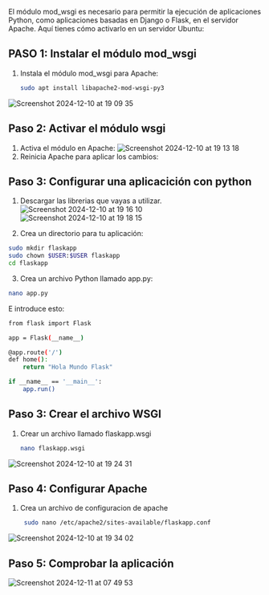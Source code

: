 El módulo mod_wsgi es necesario para permitir la ejecución de aplicaciones Python, como aplicaciones basadas en Django o Flask, en el servidor Apache. Aquí tienes cómo activarlo en un servidor Ubuntu:

## PASO 1: Instalar el módulo mod_wsgi
1. Instala el módulo mod_wsgi para Apache:
   ```bash
   sudo apt install libapache2-mod-wsgi-py3
   ```
![Screenshot 2024-12-10 at 19 09 35](https://github.com/user-attachments/assets/898f3e23-fc99-4ef9-a0c6-cae1effe51dc)

## Paso 2: Activar el módulo wsgi

1. Activa el módulo en Apache:
![Screenshot 2024-12-10 at 19 13 18](https://github.com/user-attachments/assets/4a1a5be1-a80d-45ed-befd-c3edb33d9208)
2. Reinicia Apache para aplicar los cambios:

## Paso 3: Configurar una aplicacición con python
1. Descargar las librerias que vayas a utilizar.
![Screenshot 2024-12-10 at 19 16 10](https://github.com/user-attachments/assets/10fa1ce8-11fe-4e55-aefa-6a246604f9bd)
![Screenshot 2024-12-10 at 19 18 15](https://github.com/user-attachments/assets/2513ceb5-df01-43c5-b1e3-ad67484071a9)

2. Crea un directorio para tu aplicación:
```bash
sudo mkdir flaskapp
sudo chown $USER:$USER flaskapp
cd flaskapp
```
3. Crea un archivo Python llamado app.py:
```bash
nano app.py
```
E introduce esto:
```bash
from flask import Flask

app = Flask(__name__)

@app.route('/')
def home():
    return "Hola Mundo Flask"

if __name__ == '__main__':
    app.run()
```

## Paso 3: Crear el archivo WSGI

1. Crear un archivo llamado flaskapp.wsgi
   ```bash
   nano flaskapp.wsgi
   ```
![Screenshot 2024-12-10 at 19 24 31](https://github.com/user-attachments/assets/17a09f72-66fa-4416-800b-6713b68e907c)

## Paso 4: Configurar Apache
1. Crea un archivo de configuracion de apache
   ```bash
    sudo nano /etc/apache2/sites-available/flaskapp.conf
   ```
  ![Screenshot 2024-12-10 at 19 34 02](https://github.com/user-attachments/assets/631ea3c5-6cd3-459c-98db-0052d2cf8b1f)

## Paso 5: Comprobar la aplicación

![Screenshot 2024-12-11 at 07 49 53](https://github.com/user-attachments/assets/0cc82592-516a-46e2-8957-4827b0089c67)
